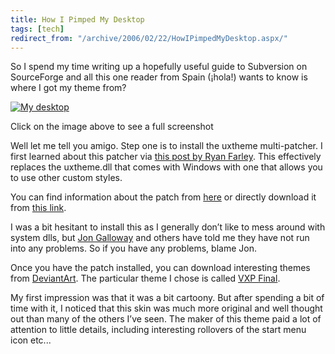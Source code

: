 ```yaml
---
title: How I Pimped My Desktop
tags: [tech]
redirect_from: "/archive/2006/02/22/HowIPimpedMyDesktop.aspx/"
---
```


So I spend my time writing up a hopefully useful guide to Subversion on
SourceForge and all this one reader from Spain (¡hola!) wants to know is
where I got my theme from?

[![My
desktop](https://haacked.com/assets/images/MyDesktop_Small.png)](https://haacked.com/assets/images/MyDesktop_Big.png)

Click on the image above to see a full screenshot

Well let me tell you amigo. Step one is to install the uxtheme
multi-patcher. I first learned about this patcher via [this post by Ryan
Farley](http://ryanfarley.com/blog/archive/2006/01/11/14992.aspx?Pending=true "Pimping a Desktop").
This effectively replaces the uxtheme.dll that comes with Windows with
one that allows you to use other custom styles.

You can find information about the patch from
[here](http://themes.belchfire.net/index.php?showtopic=8767 "Neowin.net uxtheme patch")
or directly download it from [this
link](http://www.llbbl.com/data/nw_uxpatcher.zip "UXTheme patch").

I was a bit hesitant to install this as I generally don’t like to mess
around with system dlls, but [Jon
Galloway](http://weblogs.asp.net/jgalloway/ "Jon Galloway's Blog") and
others have told me they have not run into any problems. So if you have
any problems, blame Jon.

Once you have the patch installed, you can download interesting themes
from
[DeviantArt](http://www.deviantart.com/ "A site full of windows customizations").
The particular theme I chose is called [VXP
Final](http://www.deviantart.com/deviation/23231403/ "VXP Final Theme").

My first impression was that it was a bit cartoony. But after spending a
bit of time with it, I noticed that this skin was much more original and
well thought out than many of the others I’ve seen. The maker of this
theme paid a lot of attention to little details, including interesting
rollovers of the start menu icon etc...

